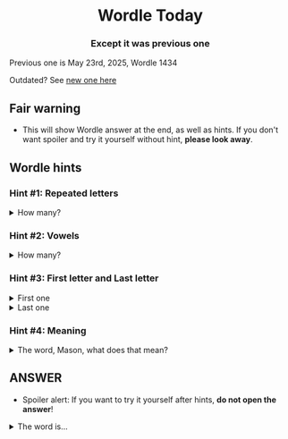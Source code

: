 <h1 align="center">
Wordle Today
</h1>

<h3 align="center">
Except it was previous one
</h3>

Previous one is May 23rd, 2025, Wordle 1434

Outdated? See [new one here](README.md)

## Fair warning
- This will show Wordle answer at the end, as well as hints. If you don't want spoiler and try it yourself without hint, **please look away**.

## Wordle hints

### Hint #1: Repeated letters
<details>
  <summary>How many?</summary>
  Zero repeated letters.
</details>

### Hint #2: Vowels
<details>
  <summary>How many?</summary>
  There are 1 vowels. 
</details>

### Hint #3: First letter and Last letter
<details>
  <summary>First one</summary>
  Begins with the letter "S"
</details>
<details>
  <summary>Last one</summary>
  Ends with the letter "K"
</details>

### Hint #4: Meaning
<details>
  <summary>The word, Mason, what does that mean?</summary>
  The shell or husk, especially of grains (e.g. corn/maize) or nuts (e.g. walnuts).
</details>

## ANSWER
- Spoiler alert: If you want to try it yourself after hints, **do not open the answer**!

<details>
  <summary>The word is...</summary>
  SHUCK
</details>
